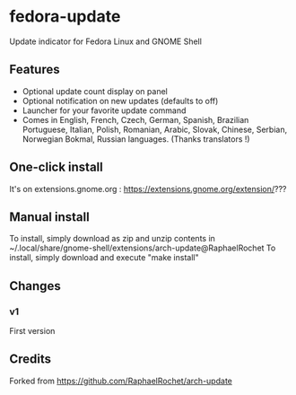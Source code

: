 # fedora-update
Update indicator for Fedora Linux and GNOME Shell

## Features
- Optional update count display on panel
- Optional notification on new updates (defaults to off)
- Launcher for your favorite update command
- Comes in English, French, Czech, German, Spanish, Brazilian Portuguese, Italian, Polish, Romanian, Arabic, Slovak, Chinese, Serbian, Norwegian Bokmal, Russian languages. (Thanks translators !)

## One-click install
It's on extensions.gnome.org :
https://extensions.gnome.org/extension/???


## Manual install
To install, simply download as zip and unzip contents in ~/.local/share/gnome-shell/extensions/arch-update@RaphaelRochet
To install, simply download and execute "make install"

## Changes

### v1
First version

## Credits
Forked from https://github.com/RaphaelRochet/arch-update

